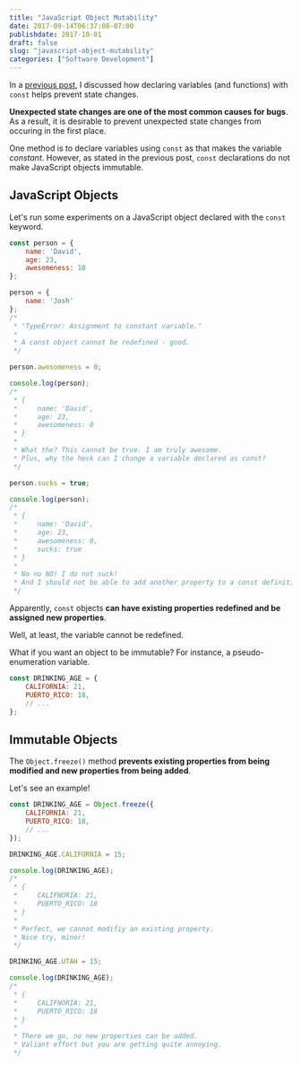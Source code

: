 ```yaml
---
title: "JavaScript Object Mutability"
date: 2017-09-14T06:37:08-07:00
publishdate: 2017-10-01
draft: false
slug: "javascript-object-mutability"
categories: ["Software Development"]
---
```


In a [previous post](/var-vs-let-vs-const), I discussed how declaring variables (and functions) with `const` helps prevent state changes.

**Unexpected state changes are one of the most common causes for bugs**. As a result, it is desirable to prevent unexpected state changes from occuring in the first place.

One method is to declare variables using `const` as that makes the variable *constant*. However, as stated in the previous post, `const` declarations do not make JavaScript objects immutable.

## JavaScript Objects

Let's run some experiments on a JavaScript object declared with the `const` keyword.

```js
const person = {
    name: 'David',
    age: 23,
    awesomeness: 10
};

person = {
    name: 'Josh'
};
/*
 * "TypeError: Assignment to constant variable."
 *
 * A const object cannot be redefined - good.
 */

person.awesomeness = 0;

console.log(person);
/*
 * {
 *     name: 'David',
 *     age: 23,
 *     awesomeness: 0
 * }
 *
 * What the? This cannot be true. I am truly awesome.
 * Plus, why the heck can I change a variable declared as const?
 */

person.sucks = true;

console.log(person);
/*
 * {
 *     name: 'David',
 *     age: 23,
 *     awesomeness: 0,
 *     sucks: true
 * }
 *
 * No no NO! I do not suck!
 * And I should not be able to add another property to a const definition!
 */
```

Apparently, `const` objects **can have existing properties redefined and be assigned new properties**.

Well, at least, the variable cannot be redefined.

What if you want an object to be immutable? For instance, a pseudo-enumeration variable.

```js
const DRINKING_AGE = {
    CALIFORNIA: 21,
    PUERTO_RICO: 18,
    // ...
};
```

## Immutable Objects

The `Object.freeze()` method **prevents existing properties from being modified and new properties from being added**.

Let's see an example!

```js
const DRINKING_AGE = Object.freeze({
    CALIFORNIA: 21,
    PUERTO_RICO: 18,
    // ...
});

DRINKING_AGE.CALIFORNIA = 15;

console.log(DRINKING_AGE);
/*
 * {
 *     CALIFNORIA: 21,
 *     PUERTO_RICO: 18
 * }
 *
 * Perfect, we cannot modifiy an existing property.
 * Nice try, minor!
 */

DRINKING_AGE.UTAH = 15;

console.log(DRINKING_AGE);
/*
 * {
 *     CALIFNORIA: 21,
 *     PUERTO_RICO: 18
 * }
 *
 * There we go, no new properties can be added.
 * Valiant effort but you are getting quite annoying.
 */
```